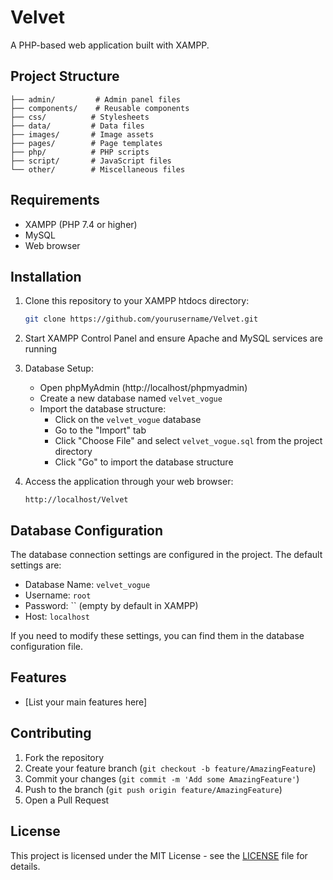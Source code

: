 # Velvet

A PHP-based web application built with XAMPP.

## Project Structure

```
├── admin/         # Admin panel files
├── components/    # Reusable components
├── css/          # Stylesheets
├── data/         # Data files
├── images/       # Image assets
├── pages/        # Page templates
├── php/          # PHP scripts
├── script/       # JavaScript files
└── other/        # Miscellaneous files
```

## Requirements

- XAMPP (PHP 7.4 or higher)
- MySQL
- Web browser

## Installation

1. Clone this repository to your XAMPP htdocs directory:
   ```bash
   git clone https://github.com/yourusername/Velvet.git
   ```

2. Start XAMPP Control Panel and ensure Apache and MySQL services are running

3. Database Setup:
   - Open phpMyAdmin (http://localhost/phpmyadmin)
   - Create a new database named `velvet_vogue`
   - Import the database structure:
     - Click on the `velvet_vogue` database
     - Go to the "Import" tab
     - Click "Choose File" and select `velvet_vogue.sql` from the project directory
     - Click "Go" to import the database structure

4. Access the application through your web browser:
   ```
   http://localhost/Velvet
   ```

## Database Configuration

The database connection settings are configured in the project. The default settings are:
- Database Name: `velvet_vogue`
- Username: `root`
- Password: `` (empty by default in XAMPP)
- Host: `localhost`

If you need to modify these settings, you can find them in the database configuration file.

## Features

- [List your main features here]

## Contributing

1. Fork the repository
2. Create your feature branch (`git checkout -b feature/AmazingFeature`)
3. Commit your changes (`git commit -m 'Add some AmazingFeature'`)
4. Push to the branch (`git push origin feature/AmazingFeature`)
5. Open a Pull Request

## License

This project is licensed under the MIT License - see the [LICENSE](LICENSE) file for details. 